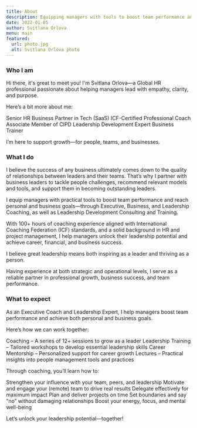 ```yaml
---
title: About
description: Equipping managers with tools to boost team performance and achieve personal and business goals.
date: 2022-01-05
author: Svitlana Orlova
menu: main
featured:
  url: photo.jpg
  alt: Svitlana Orlova photo
---
```


### Who I am

Hi there, it's great to meet you! I'm Svitlana Orlova—a Global HR professional passionate about helping managers lead with empathy, clarity, and purpose.

Here’s a bit more about me:

Senior HR Business Partner in Tech (SaaS)
ICF-Certified Professional Coach
Associate Member of CIPD
Leadership Development Expert
Business Trainer

I’m here to support growth—for people, teams, and businesses.


### What I do

I believe the success of any business ultimately comes down to the quality of relationships between leaders and their teams. That’s why I partner with business leaders to tackle people challenges, recommend relevant models and tools, and support them in becoming outstanding leaders.

I equip managers with practical tools to boost team performance and reach personal and business goals—through Executive, Business, and Leadership Coaching, as well as Leadership Development Consulting and Training.

With 100+ hours of coaching experience aligned with International Coaching Federation (ICF) standards, and a solid background in HR and project management, I help managers unlock their leadership potential and achieve career, financial, and business success.

I believe great leadership means both inspiring as a leader and thriving as a person.

Having experience at both strategic and operational levels, I serve as a reliable partner in professional growth, business success, and team performance.


### What to expect

As an Executive Coach and Leadership Expert, I help managers boost team performance and achieve both personal and business goals.

Here’s how we can work together:

Coaching – A series of 12+ sessions to grow as a leader
Leadership Training – Tailored workshops to develop essential leadership skills
Career Mentorship – Personalized support for career growth
Lectures – Practical insights into people management tools and practices

Through coaching, you’ll learn how to:

Strengthen your influence with your team, peers, and leadership
Motivate and engage your (remote) team to drive real results
Delegate effectively for maximum impact
Plan and deliver projects on time
Set boundaries and say “no” without damaging relationships
Boost your energy, focus, and mental well-being

Let’s unlock your leadership potential—together!


